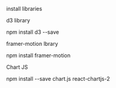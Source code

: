install libraries

d3 library

npm install d3 --save

framer-motion lbrary

npm install framer-motion


Chart JS

npm install --save chart.js react-chartjs-2
